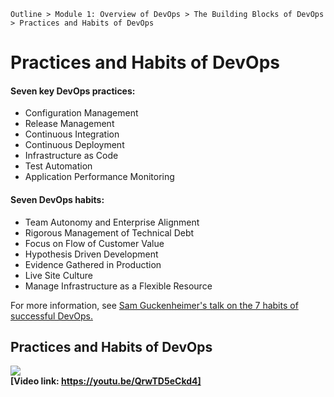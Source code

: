 `Outline > Module 1: Overview of DevOps > The Building Blocks of DevOps > Practices and Habits of DevOps `

# Practices and Habits of DevOps #

#### Seven key DevOps practices: ####

- Configuration Management
- Release Management
- Continuous Integration
- Continuous Deployment
- Infrastructure as Code
- Test Automation
- Application Performance Monitoring

#### Seven DevOps habits: ####

- Team Autonomy and Enterprise Alignment
- Rigorous Management of Technical Debt
- Focus on Flow of Customer Value
- Hypothesis Driven Development
- Evidence Gathered in Production
- Live Site Culture
- Manage Infrastructure as a Flexible Resource

For more information, see <a href="http://devops.com/2015/12/03/11626/" title="" target="_blank">Sam Guckenheimer's talk on the 7 habits of successful DevOps.</a>

## Practices and Habits of DevOps ##
![](http://i.imgur.com/mBKU7Le.jpg)<br>
**[Video link: https://youtu.be/QrwTD5eCkd4]**


